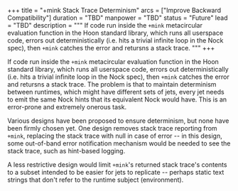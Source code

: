 +++
title = "+mink Stack Trace Determinism"
arcs = ["Improve Backward Compatibility"]
duration = "TBD"
manpower = "TBD"
status = "Future"
lead = "TBD"
description = """
If code run inside the `+mink` metacircular evaluation function in the Hoon standard library, which runs all userspace code, errors out deterministically (i.e. hits a trivial infinite loop in the Nock spec), then `+mink` catches the error and retursns a stack trace. 
"""
+++

If code run inside the `+mink` metacircular evaluation function in the Hoon standard library, which runs all userspace code, errors out deterministically (i.e. hits a trivial infinite loop in the Nock spec), then `+mink` catches the error and retursns a stack trace.  The problem is that to maintain determinism between runtimes, which might have different sets of jets, every jet needs to emit the same Nock hints that its equivalent Nock would have.  This is an error-prone and extremely onerous task.

Various designs have been proposed to ensure determinism, but none have been firmly chosen yet.  One design removes stack trace reporting from `+mink`, replacing the stack trace with null in case of error -- in this design, some out-of-band error notification mechanism would be needed to see the stack trace, such as hint-based logging.

A less restrictive design would limit `+mink`'s returned stack trace's contents to a subset intended to be easier for jets to replicate -- perhaps static text strings that don't refer to the runtime subject (environment).
